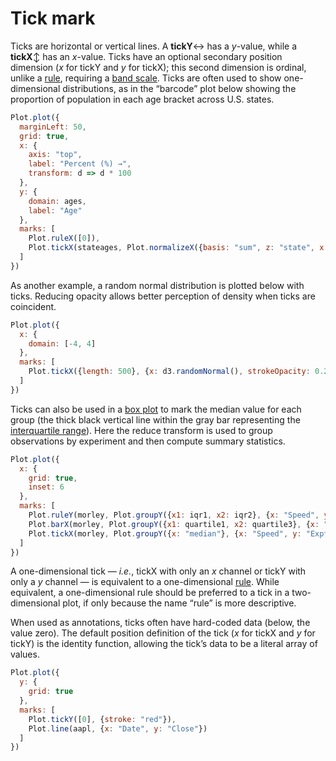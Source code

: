 # Tick mark

Ticks are horizontal or vertical lines. A **tickY**↔︎ has a *y*-value, while a **tickX**↕︎ has an *x*-value. Ticks have an optional secondary position dimension (*x* for tickY and *y* for tickX); this second dimension is ordinal, unlike a [rule](./rule.md), requiring a [band scale](../scales.md). Ticks are often used to show one-dimensional distributions, as in the “barcode” plot below showing the proportion of population in each age bracket across U.S. states.

```js
Plot.plot({
  marginLeft: 50,
  grid: true,
  x: {
    axis: "top",
    label: "Percent (%) →",
    transform: d => d * 100
  },
  y: {
    domain: ages,
    label: "Age"
  },
  marks: [
    Plot.ruleX([0]),
    Plot.tickX(stateages, Plot.normalizeX({basis: "sum", z: "state", x: "population", y: "age"}))
  ]
})
```

As another example, a random normal distribution is plotted below with ticks. Reducing opacity allows better perception of density when ticks are coincident.

```js
Plot.plot({
  x: {
    domain: [-4, 4]
  },
  marks: [
    Plot.tickX({length: 500}, {x: d3.randomNormal(), strokeOpacity: 0.2}),
  ]
})
```

Ticks can also be used in a [box plot](./box.md) to mark the median value for each group (the thick black vertical line within the gray bar representing the [interquartile range](https://en.wikipedia.org/wiki/Interquartile_range)). Here the reduce transform is used to group observations by experiment and then compute summary statistics.

```js
Plot.plot({
  x: {
    grid: true,
    inset: 6
  },
  marks: [
    Plot.ruleY(morley, Plot.groupY({x1: iqr1, x2: iqr2}, {x: "Speed", y: "Expt"})),
    Plot.barX(morley, Plot.groupY({x1: quartile1, x2: quartile3}, {x: "Speed", y: "Expt", fill: "#ccc"})),
    Plot.tickX(morley, Plot.groupY({x: "median"}, {x: "Speed", y: "Expt", strokeWidth: 2})),
  ]
})
```

A one-dimensional tick — *i.e.*, tickX with only an *x* channel or tickY with only a *y* channel — is equivalent to a one-dimensional [rule](./rule.md). While equivalent, a one-dimensional rule should be preferred to a tick in a two-dimensional plot, if only because the name “rule” is more descriptive.

When used as annotations, ticks often have hard-coded data (below, the value zero). The default position definition of the tick (*x* for tickX and *y* for tickY) is the identity function, allowing the tick’s data to be a literal array of values.

```js
Plot.plot({
  y: {
    grid: true
  },
  marks: [
    Plot.tickY([0], {stroke: "red"}),
    Plot.line(aapl, {x: "Date", y: "Close"})
  ]
})
```
